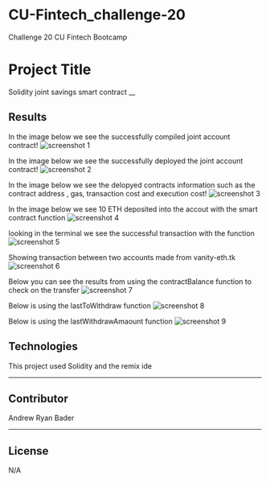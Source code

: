 # CU-Fintech_challenge-20
Challenge 20 CU Fintech Bootcamp

# Project Title
Solidity joint savings smart contract
__

## Results
In the image below we see the successfully compiled joint account contract!
![screenshot 1](/Execution_Results/img1_compiled-contract.jpg)

In the image below we see the successfully deployed the joint account contract!
![screenshot 2](/Execution_Results/img2_deployed-contract.jpg)

In the image below we see the delopyed contracts information such as the contract address , gas, transaction cost and execution cost!
![screenshot 3](/Execution_Results/img3_deployed-contract-information.jpg)

In the image below we see 10 ETH deposited into the accout with the smart contract function
![screenshot 4](/Execution_Results/img4_deposited10ETH.jpg)

looking in the terminal we see the successful transaction with the function
![screenshot 5](/Execution_Results/img5_transaction-information.jpg)

Showing transaction between two accounts made from vanity-eth.tk 
![screenshot 6](/Execution_Results/img6_transaction-between-2-accounts.jpg)

Below you can see the results from using the contractBalance function to check on the transfer
![screenshot 7](/Execution_Results/img7_contractBalance_check.jpg)

Below is using the lastToWithdraw function
![screenshot 8](/Execution_Results/img8_lastToWithdrawal.jpg)

Below is using the lastWithdrawAmaount function
![screenshot 9](/Execution_Results/img9_lastWithdrawAmount.jpg)



## Technologies

This project used Solidity and the remix ide
___

## Contributor

Andrew Ryan Bader

---

## License

N/A
